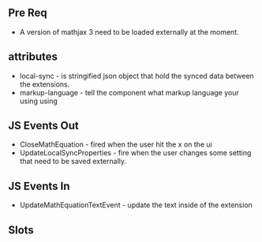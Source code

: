 
## Pre Req
* A version of mathjax 3 need to be loaded externally at the moment.


## attributes
 * local-sync - is stringified json object that hold the synced data between the extensions.
 * markup-language - tell the component what markup language your using using

 ## JS Events Out
 * CloseMathEquation - fired when the user hit the x on the ui
 * UpdateLocalSyncProperties - fire when the user changes some setting that need to be saved externally.

 ## JS Events In
 * UpdateMathEquationTextEvent - update the text inside of the extension 

 ## Slots  